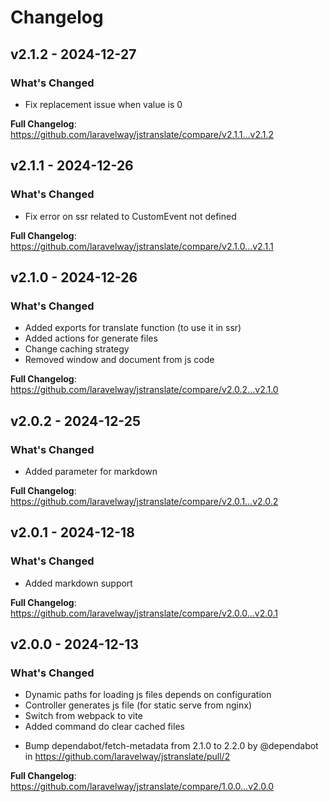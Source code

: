 # Changelog

## v2.1.2 - 2024-12-27

### What's Changed

- Fix replacement issue when value is 0

**Full Changelog**: https://github.com/laravelway/jstranslate/compare/v2.1.1...v2.1.2

## v2.1.1 - 2024-12-26

### What's Changed

- Fix error on ssr related to CustomEvent not defined

**Full Changelog**: https://github.com/laravelway/jstranslate/compare/v2.1.0...v2.1.1

## v2.1.0 - 2024-12-26

### What's Changed

- Added exports for translate function (to use it in ssr)
- Added actions for generate files
- Change caching strategy
- Removed window and document from js code

**Full Changelog**: https://github.com/laravelway/jstranslate/compare/v2.0.2...v2.1.0

## v2.0.2 - 2024-12-25

### What's Changed

- Added parameter for markdown

**Full Changelog**: https://github.com/laravelway/jstranslate/compare/v2.0.1...v2.0.2

## v2.0.1 - 2024-12-18

### What's Changed

- Added markdown support

**Full Changelog**: https://github.com/laravelway/jstranslate/compare/v2.0.0...v2.0.1

## v2.0.0 - 2024-12-13

### What's Changed

- Dynamic paths for loading js files depends on configuration
- Controller generates js file (for static serve from nginx)
- Switch from webpack to vite
- Added command do clear cached files

* Bump dependabot/fetch-metadata from 2.1.0 to 2.2.0 by @dependabot in https://github.com/laravelway/jstranslate/pull/2

**Full Changelog**: https://github.com/laravelway/jstranslate/compare/1.0.0...v2.0.0
